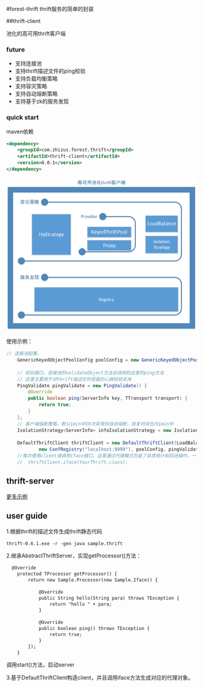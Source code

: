 #forest-thrift
thrift服务的简单的封装

##thrift-client

池化的高可用thrift客户端

### future

- 支持连接池
- 支持thrift描述文件的ping校验
- 支持负载均衡策略
- 支持容灾策略
- 支持自动熔断策略
- 支持基于zk的服务发现


### quick start

maven依赖

```xml
<dependency>
    <groupId>com.zhizus.forest.thrift</groupId>
    <artifactId>thrift-client</artifactId>
    <version>0.0.1</version>
</dependency>
```

![Alt text](./ha-thrift-pool-client.png)

使用示例：

``` java
// 连接池配置，
    GenericKeyedObjectPoolConfig poolConfig = new GenericKeyedObjectPoolConfig();

    // 校验接口，连接池的validateObject方法会调用到这里的ping方法
    // 这里主要用于对thrift描述文件层面的心跳校验支持
    PingValidate pingValidate = new PingValidate() {
        @Override
        public boolean ping(ServerInfo key, TTransport transport) {
            return true;
        }
    };
    // 客户端熔断策略，默认1min中10次异常则自动熔断，恢复时间也为1min中
    IsolationStrategy<ServerInfo> infoIsolationStrategy = new IsolationStrategy<>();

    DefaultThriftClient thriftClient = new DefaultThriftClient(LoadBalanceType.RANDOM, HAStrategyType.FAILED_FAST,
            new ConfRegistry("localhost:9999"), poolConfig, pingValidate, infoIsolationStrategy);
    //每次使用client请调用iface接口，这里通过代理模式包装了异常统计和回池操作，一个 iface生成的代理对象调用多次会出现问题
    //  thriftClient.iface(YourThrift.class);
```


## thrift-server

[更多示例](https://github.com/dempeZheng/forest-thrift/tree/master/thrift-demo)


## user guide

1.根据thrift的描述文件生成thrift静态代码

```
thrift-0.6.1.exe -r -gen java sample.thrift
```

2.继承AbstractThriftServer，实现getProcessor()方法：

```
  @Override
    protected TProcessor getProcessor() {
        return new Sample.Processor(new Sample.Iface() {

            @Override
            public String hello(String para) throws TException {
                return "hello " + para;
            }

            @Override
            public boolean ping() throws TException {
                return true;
            }
        });
    }
```

 调用start()方法，启动server

3.基于DefaultThriftClient构造client，并且调用iface方法生成对应的代理对象。


